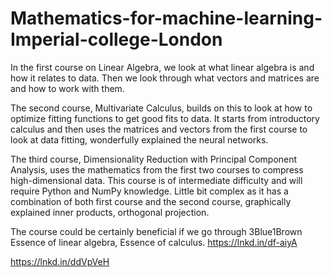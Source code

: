 # Mathematics-for-machine-learning-Imperial-college-London

In the first course on Linear Algebra, we look at what linear algebra is and how it relates to data. Then we look through what vectors and matrices are and how to work with them.

The second course, Multivariate Calculus, builds on this to look at how to optimize fitting functions to get good fits to data. It starts from introductory calculus and then uses the matrices and vectors from the first course to look at data fitting, wonderfully explained the neural networks.

The third course, Dimensionality Reduction with Principal Component Analysis, uses the mathematics from the first two courses to compress high-dimensional data. This course is of intermediate difficulty and will require Python and NumPy knowledge. Little bit complex as it has a combination of both first course and the second course, graphically explained inner products, orthogonal projection.

The course could be certainly beneficial if we go through
3Blue1Brown Essence of linear algebra, Essence of calculus.
https://lnkd.in/df-aiyA

https://lnkd.in/ddVpVeH
